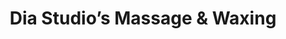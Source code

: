 ---
title: "Dia Studio’s Massage & Waxing"
url: /bel-air/dia-studios-massage-und-waxing/
shop: Kosmetik
---